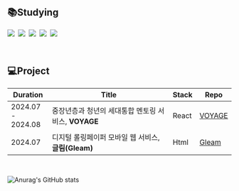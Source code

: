 ## 📚Studying
<img src="https://img.shields.io/badge/HTML5-E34F26?style=for-the-badge&logo=html5&logoColor=white"/>&nbsp;
<img src="https://img.shields.io/badge/CSS3-1572B6?style=for-the-badge&logo=css3&logoColor=white"/>&nbsp;
<img src="https://img.shields.io/badge/JavaScript-F7DF1E?style=for-the-badge&logo=JavaScript&logoColor=white"/>&nbsp;
<img src="https://img.shields.io/badge/React-20232A?style=for-the-badge&logo=react&logoColor=61DAFB"/>&nbsp;
<img src="https://img.shields.io/badge/Python-14354C?style=for-the-badge&logo=python&logoColor=white"/>&nbsp;

<br/>

## 💻Project
| Duration | Title | Stack | Repo |
| ----- | ------ | ----- | ----- |
| 2024.07 <br/>- 2024.08 | 중장년층과 청년의 세대통합 멘토링 서비스, **VOYAGE** | React | [VOYAGE](https://github.com/ynzung/Voyage-Client.git) |
| 2024.07 | 디지털 롤링페이퍼 모바일 웹 서비스, **글림(Gleam)** | Html | [Gleam](https://github.com/ynzung/Gleam.git) |
<br/>

![Anurag's GitHub stats](https://github-readme-stats.vercel.app/api?username=ynzung)


<!--
**ynzung/ynzung** is a ✨ _special_ ✨ repository because its `README.md` (this file) appears on your GitHub profile.

Here are some ideas to get you started:

- 🔭 I’m currently working on ...
- 🌱 I’m currently learning ...
- 👯 I’m looking to collaborate on ...
- 🤔 I’m looking for help with ...
- 💬 Ask me about ...
- 📫 How to reach me: ...
- 😄 Pronouns: ...
- ⚡ Fun fact: ...
-->
